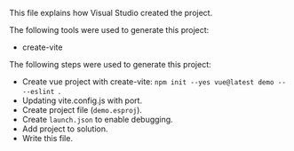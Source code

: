 This file explains how Visual Studio created the project.

The following tools were used to generate this project:
- create-vite

The following steps were used to generate this project:
- Create vue project with create-vite: `npm init --yes vue@latest demo -- --eslint `.
- Updating vite.config.js with port.
- Create project file (`demo.esproj`).
- Create `launch.json` to enable debugging.
- Add project to solution.
- Write this file.
